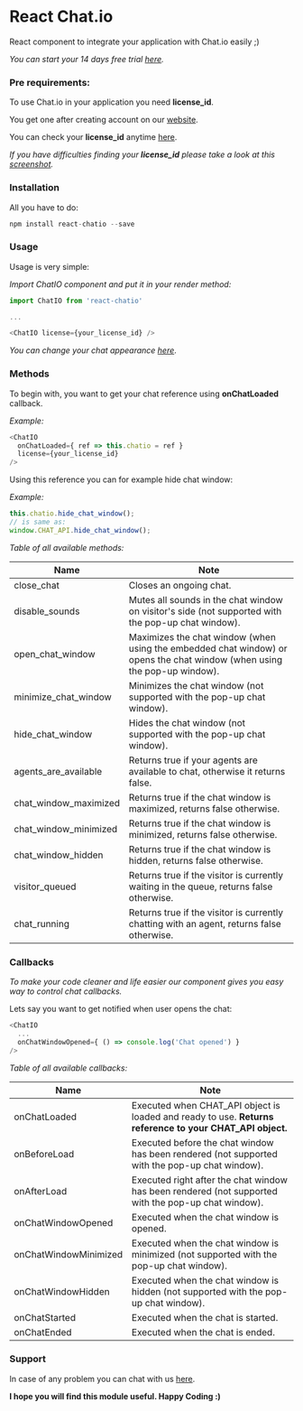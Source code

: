 ﻿# React Chat.io

React component to integrate your application with Chat.io easily ;)

*You can start your 14 days free trial [here](https://www.chat.io/).*

### Pre requirements:

To use Chat.io in your application you need **license_id**. 

You get one after creating account on our [website](https://www.chat.io/).

You can check your **license_id** anytime [here](https://app.chat.io/settings/channel-website).

*If you have difficulties finding your **license_id** please take a look at this [screenshot](https://github.com/livechat/react-chatio/blob/master/chatio_license.png).*

### Installation
All you have to do:
```javascript
npm install react-chatio --save
```

### Usage

Usage is very simple:

*Import ChatIO component and put it in your render method:*
```javascript
import ChatIO from 'react-chatio'

...

<ChatIO license={your_license_id} />
```

*You can change your chat appearance [here](https://app.chat.io/settings/chat-window-customization)*.

### Methods

To begin with, you want to get your chat reference using **onChatLoaded** callback.

*Example:*
```javascript
<ChatIO 
  onChatLoaded={ ref => this.chatio = ref }
  license={your_license_id} 
/>
```

Using this reference you can for example hide chat window:

*Example:*
```javascript
this.chatio.hide_chat_window();
// is same as:
window.CHAT_API.hide_chat_window();
```

*Table of all available methods:*

|Name|Note|
|---|---|
| close_chat | Closes an ongoing chat. |
| disable_sounds | Mutes all sounds in the chat window on visitor's side (not supported with the pop-up chat window). |
| open_chat_window | Maximizes the chat window (when using the embedded chat window) or opens the chat window (when using the pop-up window).|
| minimize_chat_window | Minimizes the chat window (not supported with the pop-up chat window). |
| hide_chat_window | Hides the chat window (not supported with the pop-up chat window). |
| agents_are_available | Returns true if your agents are available to chat, otherwise it returns false.|
| chat_window_maximized | Returns true if the chat window is maximized, returns false otherwise.|
|chat_window_minimized | Returns true if the chat window is minimized, returns false otherwise. |
| chat_window_hidden | Returns true if the chat window is hidden, returns false otherwise. |
| visitor_queued | Returns true if the visitor is currently waiting in the queue, returns false otherwise. |
|chat_running | Returns true if the visitor is currently chatting with an agent, returns false otherwise. |


### Callbacks
*To make your code cleaner and life easier our component gives you easy way to control chat callbacks.*

Lets say you want to get notified when user opens the chat:
```javascript
<ChatIO
  ...
  onChatWindowOpened={ () => console.log('Chat opened') } 
/>
```

*Table of all available callbacks:*

|Name|Note|
|---|---|
| onChatLoaded  | Executed when CHAT_API object is loaded and ready to use. **Returns reference to your CHAT_API object.** |
| onBeforeLoad  |  Executed before the chat window has been rendered (not supported with the pop-up chat window). |
| onAfterLoad  |  Executed right after the chat window has been rendered (not supported with the pop-up chat window).|
| onChatWindowOpened |  Executed when the chat window is opened. |
| onChatWindowMinimized |  Executed when the chat window is minimized (not supported with the pop-up chat window). |
| onChatWindowHidden |  Executed when the chat window is hidden (not supported with the pop-up chat window). |
| onChatStarted  | Executed when the chat is started.  |
| onChatEnded  |  Executed when the chat is ended. |

### Support
In case of any problem you can chat with us [here](https://www.chat.io/live-chat-guide/).

**I hope you will find this module useful. Happy Coding :)**

